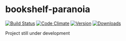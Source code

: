 # bookshelf-paranoia
[![Build Status](https://travis-ci.org/bsiddiqui/bookshelf-paranoia.svg?branch=master)](https://travis-ci.org/bsiddiqui/bookshelf-paranoia) [![Code Climate](https://codeclimate.com/github/bsiddiqui/bookshelf-paranoia/badges/gpa.svg)](https://codeclimate.com/github/bsiddiqui/bookshelf-paranoia) [![Version](https://badge.fury.io/js/bookshelf-paranoia.svg)](http://badge.fury.io/js/bookshelf-paranoia) [![Downloads](http://img.shields.io/npm/dm/bookshelf-paranoia.svg)](https://www.npmjs.com/package/bookshelf-paranoia)

Project still under development
